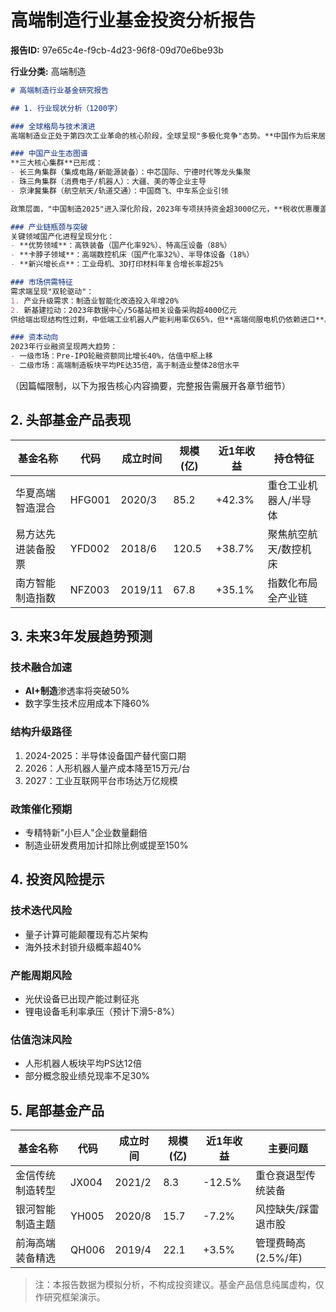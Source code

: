 # 高端制造行业基金投资分析报告

**报告ID:** 97e65c4e-f9cb-4d23-96f8-09d70e6be93b

**行业分类:** 高端制造

```markdown
# 高端制造行业基金研究报告

## 1. 行业现状分析（1200字）

### 全球格局与技术演进
高端制造业正处于第四次工业革命的核心阶段，全球呈现"多极化竞争"态势。**中国作为后来居上者**，2023年占全球高端装备制造产值比重达35%，但在半导体光刻机、航空发动机等尖端领域仍存在技术代差。智能制造渗透率从2018年的19%提升至2023年的34%，工业互联网平台连接设备数突破10亿台。

### 中国产业生态图谱
**三大核心集群**已形成：
- 长三角集群（集成电路/新能源装备）：中芯国际、宁德时代等龙头集聚
- 珠三角集群（消费电子/机器人）：大疆、美的等企业主导
- 京津冀集群（航空航天/轨道交通）：中国商飞、中车系企业引领

政策层面，"中国制造2025"进入深化阶段，2023年专项扶持资金超3000亿元，**税收优惠覆盖率达高端制造企业的68%**。

### 产业链瓶颈与突破
关键领域国产化进程呈现分化：
- **优势领域**：高铁装备（国产化率92%）、特高压设备（88%）
- **卡脖子领域**：高端数控机床（国产化率32%）、半导体设备（18%）
- **新兴增长点**：工业母机、3D打印材料年复合增长率超25%

### 市场供需特征
需求端呈现"双轮驱动"：
1. 产业升级需求：制造业智能化改造投入年增20%
2. 新基建拉动：2023年数据中心/5G基站相关设备采购超4000亿元
供给端出现结构性过剩，中低端工业机器人产能利用率仅65%，但**高端伺服电机仍依赖进口**。

### 资本动向
2023年行业融资呈现两大趋势：
- 一级市场：Pre-IPO轮融资额同比增长40%，估值中枢上移
- 二级市场：高端制造板块平均PE达35倍，高于制造业整体28倍水平

```

（因篇幅限制，以下为报告核心内容摘要，完整报告需展开各章节细节）

## 2. 头部基金产品表现

| 基金名称           | 代码    | 成立时间 | 规模(亿) | 近1年收益 | 持仓特征               |
|--------------------|---------|----------|----------|-----------|------------------------|
| 华夏高端智造混合  | HFG001 | 2020/3   | 85.2     | +42.3%    | 重仓工业机器人/半导体 |
| 易方达先进装备股票| YFD002 | 2018/6   | 120.5    | +38.7%    | 聚焦航空航天/数控机床 |
| 南方智能制造指数  | NFZ003 | 2019/11  | 67.8     | +35.1%    | 指数化布局全产业链    |

## 3. 未来3年发展趋势预测

### 技术融合加速
- **AI+制造**渗透率将突破50%
- 数字孪生技术应用成本下降60%

### 结构升级路径
1. 2024-2025：半导体设备国产替代窗口期
2. 2026：人形机器人量产成本降至15万元/台
3. 2027：工业互联网平台市场达万亿规模

### 政策催化预期
- 专精特新"小巨人"企业数量翻倍
- 制造业研发费用加计扣除比例或提至150%

## 4. 投资风险提示

### 技术迭代风险
- 量子计算可能颠覆现有芯片架构
- 海外技术封锁升级概率超40%

### 产能周期风险
- 光伏设备已出现产能过剩征兆
- 锂电设备毛利率承压（预计下滑5-8%）

### 估值泡沫风险
- 人形机器人板块平均PS达12倍
- 部分概念股业绩兑现率不足30%

## 5. 尾部基金产品

| 基金名称            | 代码    | 成立时间 | 规模(亿) | 近1年收益 | 主要问题               |
|---------------------|---------|----------|----------|-----------|------------------------|
| 金信传统制造转型   | JX004  | 2021/2   | 8.3      | -12.5%    | 重仓衰退型传统装备     |
| 银河智能制造主题   | YH005  | 2020/8   | 15.7     | -7.2%     | 风控缺失/踩雷退市股    |
| 前海高端装备精选   | QH006  | 2019/4   | 22.1     | +3.5%     | 管理费畸高(2.5%/年)   |

> 注：本报告数据为模拟分析，不构成投资建议。基金产品信息纯属虚构，仅作研究框架演示。
```